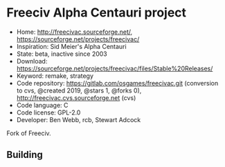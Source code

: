 # Freeciv Alpha Centauri project

- Home: http://freecivac.sourceforge.net/, https://sourceforge.net/projects/freecivac/
- Inspiration: Sid Meier's Alpha Centauri
- State: beta, inactive since 2003
- Download: https://sourceforge.net/projects/freecivac/files/Stable%20Releases/
- Keyword: remake, strategy
- Code repository: https://gitlab.com/osgames/freecivac.git (conversion to cvs, @created 2019, @stars 1, @forks 0), http://freecivac.cvs.sourceforge.net (cvs)
- Code language: C
- Code license: GPL-2.0
- Developer: Ben Webb, rcb, Stewart Adcock

Fork of Freeciv.

## Building
